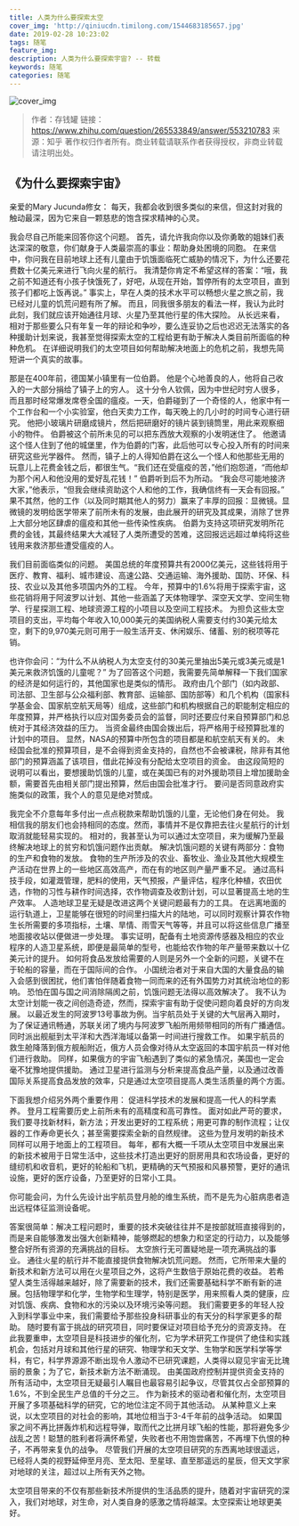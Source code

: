 ```yaml
---
title: 人类为什么要探索太空
cover_img: 'http://qiniucdn.timilong.com/1544683185657.jpg'
date: 2019-02-28 10:23:02
tags: 随笔
feature_img:
description: 人类为什么要探索宇宙? -- 转载
keywords: 随笔
categories: 随笔
---
```


![cover_img](http://qiniucdn.timilong.com/1544683185657.jpg)

> 作者：存钱罐
> 链接：https://www.zhihu.com/question/265533849/answer/553210783
> 来源：知乎
> 著作权归作者所有。商业转载请联系作者获得授权，非商业转载请注明出处。

## 《为什么要探索宇宙》
亲爱的Mary Jucunda修女：
  每天，我都会收到很多类似的来信，但这封对我的触动最深，因为它来自一颗慈悲的饱含探求精神的心灵。

  我会尽自己所能来回答你这个问题。 首先，请允许我向你以及你勇敢的姐妹们表达深深的敬意，你们献身于人类最崇高的事业：帮助身处困境的同胞。 在来信中，你问我在目前地球上还有儿童由于饥饿面临死亡威胁的情况下，为什么还要花费数十亿美元来进行飞向火星的航行。 我清楚你肯定不希望这样的答案：“哦，我之前不知道还有小孩子快饿死了，好吧，从现在开始，暂停所有的太空项目，直到孩子们都吃上饭再说。” 事实上，早在人类的技术水平可以畅想火星之旅之前，我已经对儿童的饥荒问题有所了解。 而且，同我很多朋友的看法一样，我认为此时此刻，我们就应该开始通往月球、火星乃至其他行星的伟大探险。 从长远来看，相对于那些要么只有年复一年的辩论和争吵，要么连妥协之后也迟迟无法落实的各种援助计划来说，我甚至觉得探索太空的工程给更有助于解决人类目前所面临的种种危机。 在详细说明我们的太空项目如何帮助解决地面上的危机之前，我想先简短讲一个真实的故事。
  

  那是在400年前，德国某小镇里有一位伯爵。 他是个心地善良的人，他将自己收入的一大部分捐给了镇子上的穷人。 这十分令人钦佩，因为中世纪时穷人很多，而且那时经常爆发席卷全国的瘟疫。一天，伯爵碰到了一个奇怪的人，他家中有一个工作台和一个小实验室，他白天卖力工作，每天晚上的几小时的时间专心进行研究。 他把小玻璃片研磨成镜片，然后把研磨好的镜片装到镜筒里，用此来观察细小的物件。 伯爵被这个前所未见的可以把东西放大观察的小发明迷住了。 他邀请这个怪人住到了他的城堡里，作为伯爵的门客，此后他可以专心投入所有的时间来研究这些光学器件。 然而，镇子上的人得知伯爵在这么一个怪人和他那些无用的玩意儿上花费金钱之后，都很生气。“我们还在受瘟疫的苦，”他们抱怨道，“而他却为那个闲人和他没用的爱好乱花钱！” 伯爵听到后不为所动。 “我会尽可能地接济大家，”他表示，“但我会继续资助这个人和他的工作，我确信终有一天会有回报。”
  果不其然，他的工作（以及同时期其他人的努力）赢来了丰厚的回报：显微镜。显微镜的发明给医学带来了前所未有的发展，由此展开的研究及其成果，消除了世界上大部分地区肆虐的瘟疫和其他一些传染性疾病。 伯爵为支持这项研究发明所花费的金钱，其最终结果大大减轻了人类所遭受的苦难，这回报远远超过单纯将这些钱用来救济那些遭受瘟疫的人。

  
  我们目前面临类似的问题。 美国总统的年度预算共有2000亿美元，这些钱将用于医疗、教育、福利、城市建设、高速公路、交通运输、海外援助、国防、环保、科技、农业以及其他多项国内外的工程。 今年，预算中的1.6%将用于探索宇宙，这些花销将用于阿波罗以计划、其他一些涵盖了天体物理学、深空天文学、空间生物学、行星探测工程、地球资源工程的小项目以及空间工程技术。 为担负这些太空项目的支出，平均每个年收入10,000美元的美国纳税人需要支付约30美元给太空，剩下的9,970美元则可用于一般生活开支、休闲娱乐、储蓄、别的税项等花销。


  也许你会问：“为什么不从纳税人为太空支付的30美元里抽出5美元或3美元或是1美元来救济饥饿的儿童呢？” 为了回答这个问题，我需要先简单解释一下我们国家的经济是如何运行的，其他国家也是类似的情形。
  政府由几个部门（如内政部、司法部、卫生部与公众福利部、教育部、运输部、国防部等）和几个机构（国家科学基金会、国家航空航天局等）组成，这些部门和机构根据自己的职能制定相应的年度预算，并严格执行以应对国务委员会的监督，同时还要应付来自预算部门和总统对于其经济效益的压力。 当资金最终由国会拨出后，将严格用于经预算批准的计划中的项目。
  显然，NASA的预算中所包含的项目都是和航空航天有关的。 未经国会批准的预算项目，是不会得到资金支持的，自然也不会被课税，除非有其他部门的预算涵盖了该项目，借此花掉没有分配给太空项目的资金。 由这段简短的说明可以看出，要想援助饥饿的儿童，或在美国已有的对外援助项目上增加援助金额，需要首先由相关部门提出预算，然后由国会批准才行。 要问是否同意政府实施类似的政策，我个人的意见是绝对赞成。
  

  我完全不介意每年多付出一点点税款来帮助饥饿的儿童，无论他们身在何处。 我相信我的朋友们也会持相同的态度。然而，事情并不是仅靠把去往火星航行的计划取消就能轻易实现的。 相对的，我甚至认为可以通过太空项目，来为缓解乃至最终解决地球上的贫穷和饥饿问题作出贡献。 解决饥饿问题的关键有两部分：食物的生产和食物的发放。 食物的生产所涉及的农业、畜牧业、渔业及其他大规模生产活动在世界上的一些地区高效高产，而在有的地区则产量严重不足。 通过高科技手段，如灌溉管理，肥料的使用，天气预报，产量评估，程序化种植，农田优选，作物的习性与耕作时间选择，农作物调查及收割计划，可以显著提高土地的生产效率。
  人造地球卫星无疑是改进这两个关键问题最有力的工具。 在远离地面的运行轨道上，卫星能够在很短的时间里扫描大片的陆地，可以同时观察计算农作物生长所需要的多项指标，土壤、旱情、雨雪天气等等，并且可以将这些信息广播至地面接收站以便做进一步处理。 事实证明，配备有土地资源传感器及相应的农业程序的人造卫星系统，即便是最简单的型号，也能给农作物的年产量带来数以十亿美元计的提升。 如何将食品发放给需要的人则是另外一个全新的问题，关键不在于轮船的容量，而在于国际间的合作。
  小国统治者对于来自大国的大量食品的输入会感到很困扰，他们害怕伴随着食物一同而来的还有外国势力对其统治地位的影响。 恐怕在国与国之间消除隔阂之前，饥饿问题无法得以高效解决了。 我不认为太空计划能一夜之间创造奇迹，然而，探索宇宙有助于促使问题向着良好的方向发展。 以最近发生的阿波罗13号事故为例。当宇航员处于关键的大气层再入期时，为了保证通讯畅通，苏联关闭了境内与阿波罗飞船所用频带相同的所有广播通信。 同时派出舰艇到太平洋和大西洋海域以备第一时间进行搜救工作。
  如果宇航员的救生舱降落到俄方舰船附近，俄方人员会像对待从太空返回的本国宇航员一样对他们进行救助。 同样，如果俄方的宇宙飞船遇到了类似的紧急情况，美国也一定会毫不犹豫地提供援助。 通过卫星进行监测与分析来提高食品产量，以及通过改善国际关系提高食品发放的效率，只是通过太空项目提高人类生活质量的两个方面。
  

  下面我想介绍另外两个重要作用：
  促进科学技术的发展和提高一代人的科学素养。 登月工程需要历史上前所未有的高精度和高可靠性。 面对如此严苛的要求，我们要寻找新材料，新方法；开发出更好的工程系统；用更可靠的制作流程；让仪器的工作寿命更长久；甚至需要探索全新的自然规律。 这些为登月发明的新技术同样可以用于地面上的工程项目。 每年，都有大概一千项从太空项目中发展出来的新技术被用于日常生活中，这些技术打造出更好的厨房用具和农场设备，更好的缝纫机和收音机，更好的轮船和飞机，更精确的天气预报和风暴预警，更好的通讯设施，更好的医疗设备，乃至更好的日常小工具。


  你可能会问，为什么先设计出宇航员登月舱的维生系统，而不是先为心脏病患者造出远程体征监测设备呢。

  答案很简单：解决工程问题时，重要的技术突破往往并不是按部就班直接得到的，而是来自能够激发出强大创新精神，能够燃起的想象力和坚定的行动力，以及能够整合好所有资源的充满挑战的目标。 太空旅行无可置疑地是一项充满挑战的事业。 通往火星的航行并不能直接提供食物解决饥荒问题。 然而，它所带来大量的新技术和新方法可以用在火星项目之外，这将产生数倍于原始花费的收益。 若希望人类生活得越来越好，除了需要新的技术，我们还需要基础科学不断有新的进展。包括物理学和化学，生物学和生理学，特别是医学，用来照看人类的健康，应对饥饿、疾病、食物和水的污染以及环境污染等问题。
  我们需要更多的年轻人投入到科学事业中来，我们需要给予那些投身科研事业的有天分的科学家更多的帮助。 随时要有富于挑战的研究项目，同时要保证对项目给予充分的资源支持。 在此我要重申，太空项目是科技进步的催化剂，它为学术研究工作提供了绝佳和实践机会，包括对月球和其他行星的研究、物理学和天文学、生物学和医学科学等学科，有它，科学界源源不断出现令人激动不已研究课题，人类得以窥见宇宙无比瑰丽的景象；为了它，新技术新方法不断涌现。 由美国政府控制并提供资金支持的所有活动中，太空项目无疑最引人瞩目也最容易引起争议，尽管其仅占全部预算的1.6%，不到全民生产总值的千分之三。
  作为新技术的驱动者和催化剂，太空项目开展了多项基础科学的研究，它的地位注定不同于其他活动。 从某种意义上来说，以太空项目的对社会的影响，其地位相当于3-4千年前的战争活动。 如果国家之间不再比拼轰炸机和远程导弹，取而代之比拼月球飞船的性能，那将避免多少战乱之苦！聪慧的胜利者将满怀希望，失败者也不用饱尝痛苦，不再埋下仇恨的种子，不再带来复仇的战争。
  尽管我们开展的太空项目研究的东西离地球很遥远，已经将人类的视野延伸至月亮、至太阳、至星球、直至那遥远的星辰，但天文学家对地球的关注，超过以上所有天外之物。


  太空项目带来的不仅有那些新技术所提供的生活品质的提升，随着对宇宙研究的深入，我们对地球，对生命，对人类自身的感激之情将越深。太空探索让地球更美好。

